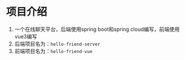 # 项目介绍
1. 一个在线聊天平台，后端使用spring boot和spring cloud编写，前端使用vue3编写
2. 后端项目名为：`hello-friend-server`
3. 前端项目名为：`hello-friend-vue`

